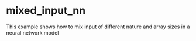 # mixed_input_nn
This example shows how to mix input of different nature and array sizes in a neural network model
